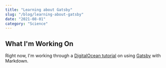 ```yaml
---
title: "Learning about Gatsby"
slug: "/blog/learning-about-gatsby"
date: "2021-08-01"
category: "Science"
---
```


## What I'm Working On

Right now, I'm working through a [DigitalOcean tutorial](https://www.digitalocean.com/community/tutorials) on using [Gatsby](https://www.gatsbyjs.com/) with Markdown.